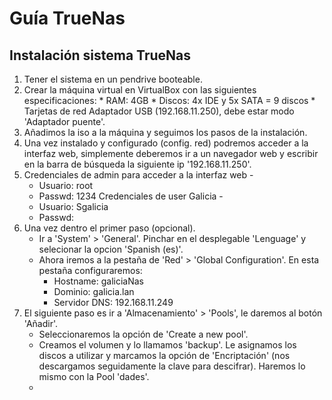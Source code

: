 # Guía TrueNas
## Instalación sistema TrueNas
  1. Tener el sistema en un pendrive booteable.
  2. Crear la máquina virtual en VirtualBox con las siguientes especificaciones:
    * RAM: 4GB
    * Discos: 4x IDE y 5x SATA = 9 discos
    * Tarjetas de red Adaptador USB (192.168.11.250), debe estar modo 'Adaptador puente'.
  3. Añadimos la iso a la máquina y seguimos los pasos de la instalación.
  4. Una vez instalado y configurado (config. red) podremos acceder a la interfaz web, simplemente deberemos ir a un navegador web y escribir en la barra de búsqueda
     la siguiente ip '192.168.11.250'.
  5. Credenciales de admin para acceder a la interfaz web - 
      * Usuario: root 
      * Passwd: 1234
     Credenciales de user Galicia -
      * Usuario: Sgalicia 
      * Passwd: 
  6. Una vez dentro el primer paso (opcional). 
      * Ir a 'System' > 'General'. Pinchar en el desplegable 'Lenguage' y selecionar la opcion 'Spanish (es)'.
      * Ahora iremos a la pestaña de 'Red' > 'Global Configuration'. En esta pestaña configuraremos:
        * Hostname: galiciaNas
        * Dominio: galicia.lan
        * Servidor DNS: 192.168.11.249
  7. El siguiente paso es ir a 'Almacenamiento' > 'Pools', le daremos al botón 'Añadir'.
      * Seleccionaremos la opción de 'Create a new pool'.
      * Creamos el volumen y lo llamamos 'backup'. Le asignamos los discos a utilizar y marcamos la opción de 'Encriptación' (nos descargamos seguidamente la clave para descifrar). Haremos lo mismo con la Pool 'dades'.
      *           
